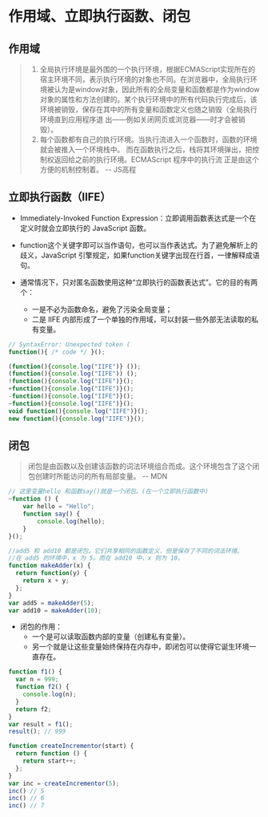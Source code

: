 # 作用域、立即执行函数、闭包

## 作用域

> 1. 全局执行环境是最外围的一个执行环境，根据ECMAScript实现所在的宿主环境不同，表示执行环境的对象也不同。在浏览器中，全局执行环境被认为是window对象，因此所有的全局变量和函数都是作为window对象的属性和方法创建的。某个执行环境中的所有代码执行完成后，该环境被销毁，保存在其中的所有变量和函数定义也随之销毁（全局执行环境直到应用程序退 出——例如关闭网页或浏览器——时才会被销毁）。
> 2. 每个函数都有自己的执行环境。当执行流进入一个函数时，函数的环境就会被推入一个环境栈中。 而在函数执行之后，栈将其环境弹出，把控制权返回给之前的执行环境。ECMAScript 程序中的执行流 正是由这个方便的机制控制着。      -- JS高程

## 立即执行函数（IIFE）

- Immediately-Invoked Function Expression：立即调用函数表达式是一个在定义时就会立即执行的 JavaScript 函数。

- function这个关键字即可以当作语句，也可以当作表达式。为了避免解析上的歧义，JavaScript 引擎规定，如果function关键字出现在行首，一律解释成语句。
- 通常情况下，只对匿名函数使用这种“立即执行的函数表达式”。它的目的有两个：
    - 一是不必为函数命名，避免了污染全局变量；
    - 二是 IIFE 内部形成了一个单独的作用域，可以封装一些外部无法读取的私有变量。

```JavaScript
// SyntaxError: Unexpected token (
function(){ /* code */ }();

(function(){console.log("IIFE")} ());
(function(){console.log("IIFE")) ();
!function(){console.log("IIFE")}();
+function(){console.log("IIFE")}();
-function(){console.log("IIFE")}();
~function(){console.log("IIFE")}();
void function(){console.log("IIFE")}();
new function(){console.log("IIFE")}();
```

## 闭包

>  闭包是由函数以及创建该函数的词法环境组合而成。这个环境包含了这个闭包创建时所能访问的所有局部变量。   -- MDN

```JavaScript
// 这里变量hello 和函数say()就是一个闭包。(在一个立即执行函数中)
~function () {
    var hello = "Hello";
    function say() {
        console.log(hello);
    }
}();

//add5 和 add10 都是闭包。它们共享相同的函数定义，但是保存了不同的词法环境。
//在 add5 的环境中，x 为 5。而在 add10 中，x 则为 10。
function makeAdder(x) {
  return function(y) {
    return x + y;
  };
}
var add5 = makeAdder(5);
var add10 = makeAdder(10);
```

- 闭包的作用：
    - 一个是可以读取函数内部的变量（创建私有变量）。
    - 另一个就是让这些变量始终保持在内存中，即闭包可以使得它诞生环境一直存在。

```JavaScript
function f1() {
  var n = 999;
  function f2() {
    console.log(n);
  }
  return f2;
}
var result = f1();
result(); // 999

function createIncrementor(start) {
  return function () {
    return start++;
  };
}
var inc = createIncrementor(5);
inc() // 5
inc() // 6
inc() // 7
```